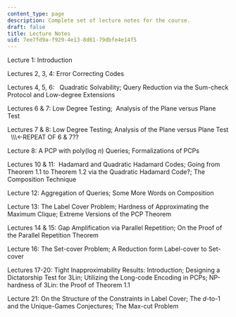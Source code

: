 ```yaml
---
content_type: page
description: Complete set of lecture notes for the course.
draft: false
title: Lecture Notes
uid: 7ee7fd9a-f929-4e13-8d61-79dbfe4e14f5
---
```

Lecture 1: Introduction

Lectures 2, 3, 4: Error Correcting Codes

Lectures 4, 5, 6:   Quadratic Solvability; Query Reduction via the Sum-check Protocol and Low-degree Extensions

Lectures 6 & 7: Low Degree Testing;  Analysis of the Plane versus Plane Test

Lectures 7 & 8: Low Degree Testing; Analysis of the Plane versus Plane Test   \\\\\\\<-REPEAT OF 6 & 7??

Lecture 8: A PCP with poly(log *n*) Queries; Formalizations of PCPs

Lectures 10 & 11:  Hadamard and Quadratic Hadamard Codes; Going from Theorem 1.1 to Theorem 1.2 via the Quadratic Hadamard Code?; The Composition Technique

Lecture 12: Aggregation of Queries; Some More Words on Composition

Lecture 13: The Label Cover Problem; Hardness of Approximating the Maximum Clique; Extreme Versions of the PCP Theorem

Lectures 14 & 15: Gap Amplification via Parallel Repetition; On the Proof of the Parallel Repetition Theorem

Lecture 16: The Set-cover Problem; A Reduction form Label-cover to Set-cover

Lectures 17-20: Tight Inapproximability Results: Introduction; Designing a Dictatorship Test for 3Lin; Utilizing the Long-code Encoding in PCPs; NP-hardness of 3Lin: the Proof of Theorem 1.1

Lecture 21: On the Structure of the Constraints in Label Cover; The *d*\-to-1 and the Unique-Games Conjectures; The Max-cut Problem